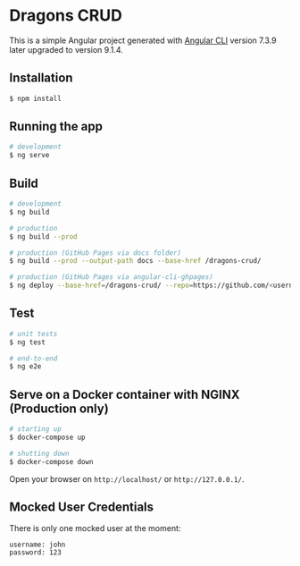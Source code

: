 # Dragons CRUD

This is a simple Angular project generated with [Angular CLI](https://github.com/angular/angular-cli) version 7.3.9 later upgraded to version 9.1.4.

## Installation

```bash
$ npm install
```

## Running the app

```bash
# development
$ ng serve

```

## Build

```bash
# development
$ ng build

# production
$ ng build --prod

# production (GitHub Pages via docs folder)
$ ng build --prod --output-path docs --base-href /dragons-crud/

# production (GitHub Pages via angular-cli-ghpages)
$ ng deploy --base-href=/dragons-crud/ --repo=https://github.com/<username>/<repositoryname>.git --name="Your Git Username" --email=your.mail@example.org
```

## Test

```bash
# unit tests
$ ng test

# end-to-end
$ ng e2e
```

## Serve on a Docker container with NGINX (Production only)

```bash
# starting up
$ docker-compose up

# shutting down
$ docker-compose down
```

Open your browser on `http://localhost/` or `http://127.0.0.1/`.

## Mocked User Credentials

There is only one mocked user at the moment:

```
username: john
password: 123
```
